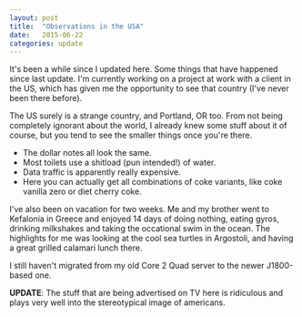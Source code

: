 ```yaml
---
layout: post
title:  "Observations in the USA"
date:   2015-06-22
categories: update
---
```


It's been a while since I updated here. Some things that have happened since last
update. I'm currently working on a project at work with a client in the US, which
has given me the opportunity to see that country (I've never been there before).

The US surely is a strange country, and Portland, OR too. From not being completely
ignorant about the world, I already knew some stuff about it of course, but you
tend to see the smaller things once you're there.

* The dollar notes all look the same.
* Most toilets use a shitload (pun intended!) of water.
* Data traffic is apparently really expensive.
* Here you can actually get all combinations of coke variants, like coke vanilla
  zero or diet cherry coke.

I've also been on vacation for two weeks. Me and my brother went to Kefalonia in
Greece and enjoyed 14 days of doing nothing, eating gyros, drinking milkshakes
and taking the occational swim in the ocean. The highlights for me was looking at
the cool sea turtles in Argostoli, and having a great grilled calamari lunch there.

I still haven't migrated from my old Core 2 Quad server to the newer J1800-based
one.

**UPDATE**: The stuff that are being advertised on TV here is ridiculous and plays very
well into the stereotypical image of americans.

